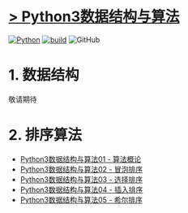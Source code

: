# [> Python3数据结构与算法](http://www.madmalls.com/blog/category/data-structures-and-algorithms-in-python3/)


[![Python](https://img.shields.io/badge/python-v3.4%2B-blue.svg)](https://www.python.org/)
[![build](https://img.shields.io/badge/build-passing-green.svg)](http://www.madmalls.com/)
![GitHub](https://img.shields.io/github/license/mashape/apistatus.svg)


# 1. 数据结构

敬请期待


# 2. 排序算法

- [Python3数据结构与算法01 - 算法概论](http://www.madmalls.com/blog/post/algorithm-introduction/)
- [Python3数据结构与算法02 - 冒泡排序](http://www.madmalls.com/blog/post/bubble-sort-algorithm/)
- [Python3数据结构与算法03 - 选择排序](http://www.madmalls.com/blog/post/selection-sort-algorithm/)
- [Python3数据结构与算法04 - 插入排序](http://www.madmalls.com/blog/post/insertion-sort-algorithm/)
- [Python3数据结构与算法05 - 希尔排序](http://www.madmalls.com/blog/post/shell-sort-algorithm/)
